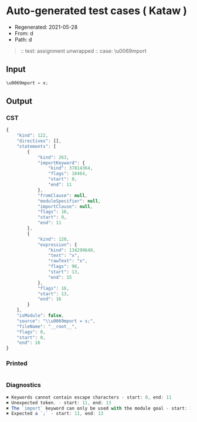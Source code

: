 # Auto-generated test cases ( Kataw )
- Regenerated: 2021-05-28
- From: d
- Path: d
> :: test: assignment unwrapped
> :: case: \u0069mport
## Input

`````js
\u0069mport = x;
`````
## Output

### CST

```javascript
{
    "kind": 122,
    "directives": [],
    "statements": [
        {
            "kind": 263,
            "importKeyword": {
                "kind": 37814364,
                "flags": 16464,
                "start": 0,
                "end": 11
            },
            "fromClause": null,
            "moduleSpecifier": null,
            "importClause": null,
            "flags": 16,
            "start": 0,
            "end": 11
        },
        {
            "kind": 120,
            "expression": {
                "kind": 134299649,
                "text": "x",
                "rawText": "x",
                "flags": 96,
                "start": 13,
                "end": 15
            },
            "flags": 16,
            "start": 13,
            "end": 16
        }
    ],
    "isModule": false,
    "source": "\\u0069mport = x;",
    "fileName": "__root__",
    "flags": 0,
    "start": 0,
    "end": 16
}
```

### Printed

```javascript

```

### Diagnostics

```javascript
✖ Keywords cannot contain escape characters - start: 0, end: 11
✖ Unexpected token. - start: 11, end: 13
✖ The `import` keyword can only be used with the module goal - start: 11, end: 13
✖ Expected a `;` - start: 11, end: 13

```

